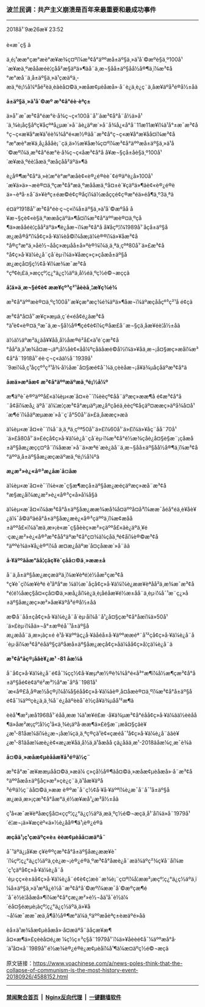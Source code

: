 ### 波兰民调：共产主义崩溃是百年来最重要和最成功事件
------------------------

<div class="published">
 <span class="date" title="ä¸­å½æ¶é´">
  <time datetime="2018-09-26T23:52:42+08:00">
   2018å¹´9æ26æ¥ 23:52
  </time>
 </span>
</div>
<br/>
<div class="wsw">
 <span class="dateline">
  è«æ¯ç§ â
 </span>
 <p>
  ä¸é¡¹ææ°çæ°æè°æ¥æ¾ç¤ºï¼æ³¢å°äººæå±äº§ä¸»ä¹å´©æºè§ä¸º100å¹´æ¥æä¸ºæååæéè¦çåå²æ§äºä»¶ãå¨ä¸æ¬§åå±äº§åå½å®¶ä¸­ï¼æ³¢å°æ°æå¨ä¸å±äº§ä¸»ä¹çæäºä¸­æä¸ºé¡½å¼ºåé²èä¸èãèå¤©ä¸»æåæ¢µèåæå»·å¨è¿ä¸è¿ç¨ä¸­åæ¥äºå³é®å½±åã
 </p>
 <div class="wsw__embed">
 </div>
 <p>
  <strong>
   å±äº§ä¸»ä¹å´©æº
  </strong>
  <strong>
   æ³¢å°éè·èªç±
  </strong>
 </p>
 <p>
  ä»å¹´æ¯æ³¢å°éæ°è·å¾ç¬ç«100å¨å¹´ãæ³¢å°å¨å½ä»å¹´ä¸¾è¡åç§åºç¥åçºªå¿µæ´»å¨ãè¿äºæ´»å¨å¾å¿«å°å¨11æ11æ¥ï¼ä¹å°±æ¯æ³¢å°ç¬ç«æ¥å°æ¥ä¹éè¾¾å°é«æ½®ãå¨æ³¢å°ç¬ç«æ¥å°æ¥åå¤ï¼æ³¢å°æ°æè°æ¥ä¸­å¿åååè¡¨çä¸ä»½æ¥åæ¾ç¤ºï¼æ³¢å°äººæå±äº§ä¸»ä¹å´©æºï¼ä¸æ³¢å°éæ°è·å¾ç¬ç«åæ³¢å°å å¥æ¬§çå±åè§ä¸º100å¹´æ¥æä¸ºéè¦åæä¸ºæåçåå²äºä»¶ã
 </p>
 <p>
  è¿å®¶æ³¢å°ä¸»è¦æ°è°æºæåè¢«è®¿é®èè¯¢é®äºè¿å»100å¹´æ¥ä»ä»¬æè®¤ä¸ºçæ³¢å°æä¸ºæååæä¸ºå¤±è´¥çäºä»¶ãè¢«è®¿é®èä»¬èªå·±å¯ä»¥èªç±éæ©é¢ç®åç­ï¼ä½æåç­çé¢ç®æ°éä»éå¶ä¸º3ä¸ªã
 </p>
 <p>
  é¤äº1918å¹´æ³¢å°éè·ç¬ç«ï¼å±äº§ä¸»ä¹å´©æºåå å¥æ¬§çè¢«è§ä¸ºææåçäºä»¶å¤ï¼æ³¢å°äººæè®¤ä¸ºçå¶ä»æååéè¦çåå²äºä»¶è¿åæ¬ï¼æ³¢å°å å¥åçº¦ï¼1989å¹´åçå±äº§åæ¿æå®å°ï¼å¢ç»å·¥ä¼èå©ï¼åæ¡ä¼è®®ï¼ä»¥åæ³¢å°å®ç°æ°ä¸»åè½¬ååç»æµåå±å»ºè®¾ï¼ä¸ä¸ªä¸çºª80å¹´ä»£æ³¢å°å¢ç»å·¥ä¼è¿å¨çå´èµ·ï¼ä»¥åæç»ç»çåæå±äº§åæ¿æçå¤§ç½¢å·¥ï¼æ¾æ¯æ³¢å°çº¢è¡£ä¸»æççº¦ç¿°ä¿ç½äºä¸å½éä¸ºç½é©¬æçç­ã
 </p>
 <p>
  <strong>
   å¦ä»ä¸æ¬§é¢è¢
  </strong>
  <strong>
   ææ¥çº³ç²¹åèèå¸¦æ¥ç¾é¾
  </strong>
 </p>
 <p>
  æ³¢å°äººæè®¤ä¸ºç100å¹´æ¥çæ°æç¾é¾äºä»¶åæ¬ï¼äºæçååçº³ç²¹å é¢ç­ã
 </p>
 <p>
  æ³¢å°å¤å¹´æ¥ç»æµä¸ç´é«éå¢é¿ãæ³¢å°ä¹è¢«è®¤ä¸ºæ¯ä¸æ¬§å½å®¶çé¢è¢ï¼ç®åæ­£å¨æ¬§çä¸­åæ¥éè¦å½±åã
 </p>
 <p>
  ä½ä½äºæ²ä¿ãå¥¥åå¸å½åæ®é²å£«ä¹é´çæ³¢å°åå²ä¸ä¹æ¾å¤æ¬¡äº¡å½åè¢«åå¼ºçåãåæé©å½ï¼ä»¥åä¸æ¬¡å¤§æç»æåï¼æ³¢å°å¨1918å¹´éè·ç¬ç«ãä½å¨1939å¹´9æï¼å¸ç¹åççº³ç²¹å¾·å½åæ¯å¤§æé¢å¯¼ä¸çèèåæ¬¡å¥ä¾µåçåäºæ³¢å°ã
 </p>
 <p>
  <strong>
   åæä»æªåæ­¢
  </strong>
  <strong>
   æ³¢å°äººæäºæä¸ºé¡½å¼º
  </strong>
 </p>
 <p>
  æ¶äºè¯è®ºäººå£«ä¼èµ«æ´å¤«è¯´ï¼èèçº¢åå¨äºæç»ææ¶å é¢æ³¢å°å¨å¢åï¼æå¿ äºå¨ä¼¦æ¦çæ³¢å°æµäº¡æ¿åºçåéä¸èèçº¢åçäº¤ææç»­äºå¾å¤å¹´æ¶é´ï¼åäºæµææ´»å¨ç´å°50å¹´ä»£ä¸­åææç»æã
 </p>
 <p>
  ä¼èµ«æ´å¤«è¯´ï¼å¨ä¸ä¸ªä¸çºª50å¹´ä»£ï¼60å¹´ä»£ï¼ä»¥åç¨åå¨70å¹´ä»£å80å¹´ä»£éçå¢ç»å·¥ä¼è¿å¨çå´èµ·ï¼æ³¢å°é½æ¾çåè¿å¤§è§æ¨¡çåæå±äº§åæ¿æçç¤ºå¨ï¼åææ´»å¨ä»æªé´æ­è¿ãå¨ä¸æ¬§åå±äº§åå½å®¶ä¸­ï¼æ³¢å°äººä¸å±äº§åæ¿æçæäºæä¸ºé¡½å¼ºã
 </p>
 <p>
  <strong>
   æ¿æ²»è¿«å®³æ¿åæ´å¤åæ
  </strong>
 </p>
 <p>
  ä¼èµ«æ´å¤«è¯´ï¼è«æ¯ç§æ¶æçå±äº§åæ¿æéçäºæç»æå¨æ³¢å°æ§æ¿åï¼æ¿æ²»è¿«å®³ç«å»å¼å§ã
 </p>
 <p>
  ä¼èµ«æ´å¤«ï¼âæ³¢å°å±äº§åæ¿ææ¾æå¾å¤äººå¤å³ï¼ææ¯åéå°éä¸­è¥åè¥¿ä¼¯å©äºãé­å°å±äº§åæ¿æè¿«å®³çäººä¸­ï¼æ¢æåå±äººå£«ï¼ä¹æä¸æ»¡è«æ¯ç§åèèç»æ²»çäººå£«ãè¿äºä¸¥é·çæ¿æ²»è¿«å®³æ³¢åå°äºæ³¢å°ç¤¾ä¼çåä¸ªé¢åï¼è®©æ³¢å°äººé¾ä»¥å¿è®°ï¼å æ­¤æ¿åäºæ´å¤çåææ´»å¨ãâ
 </p>
 <p>
  <strong>
   å·¥äººãåæ°ãå­¦çãç¥è¯çåå¤©ä¸»ææ±å
  </strong>
 </p>
 <p>
  å¨ä¸å±äº§åæ¿æçæäºä¸­ï¼æ¥èªé¦é½åæ²çæ³¢å°ç¥è¯çï¼æ¥èªé è¹åºå°æ ¼ä½æ¯åçå¢ç»å·¥ä¼ï¼è¿ææ¥èªåå²ä¸æ¾æ¯æ³¢å°é¦é½åæç§å¤«çå¤©ä¸»æå¿åï¼è¿ä¸è¡åéåæ¥é½æ±åå¨ä¸èµ·ï¼å¯¹æ¨ç¿»å±äº§åæ¿æç»æ²»åæ¥äºå³é®å½±åã
 </p>
 <p>
  æ©å¨åå±çå¢ç»å·¥ä¼è¿å¨å´èµ·åï¼å¨å¹¿å¤§çæ³¢å°åæï¼ä»50å¹´ä»£èµ·ï¼åä»¬å°±æ®éå¯¹å±äº§åæ¿æå­å¨ä¸æ»¡ãç±é è¹å·¥äººãç¿å·¥ãåéå±å·¥äººææéª¨å¹²çå¢ç»å·¥ä¼è¿å¨å´èµ·åï¼æ³¢å°éåäº§çäºåæå±äº§åæ¿æçå¢ç»åä¼åå¢ç»å­¦çä¼è¿å¨ã
 </p>
 <p>
  <strong>
   æ³¢å°åç®¡åâè¥¿æ¹
  </strong>
  <strong>
   -81
  </strong>
  <strong>
   åæ¼â
  </strong>
 </p>
 <p>
  å¨å¢ç»å·¥ä¼è¿å¨é¢å¯¼çç½¢å·¥æµªæ½®è¾¾å°é«å³°æ¶ï¼å½æ¶çæ³¢å°å±äº§åé¢è¢äºé²æ³½å°æ¯åºå¨1981å¹´æ«å®£å¸å®æ½åç®¡ï¼å¼å§éåå¢ç»å·¥ä¼ãè®¸å¤åæè®¤ä¸ºï¼æ³¢å°å±äº§åé¢å¯¼äººçè¿ä¸ä¸¾å¨é¿åäºèèå¯è½çå¥ä¾µåå¹²æ¶ã
 </p>
 <p>
  èèå¹¶æ²¡æå1968å¹´éåå¸ææ ¼ä¹æ¥é£æ ·å¥ä¾µæ³¢å°éåå¢ç»å·¥ä¼ãä½èèåå¶ä»åæ²æ¡çº¦å½ç¹å«ä¸¾è¡äºå·ææ¶ä»£è§æ¨¡æå¤§çâè¥¿æ¹-81åæ¼âï¼è¿æ¬¡åæ¼çä¸ä¸ªç®çä¹è¢«çæéå¯¹å¢ç»å·¥ä¼è¿å¨ãâè¥¿æ¹-81âåæ¼æè¿è¢«æ¿æ¥åä¸­å½ä¸ä¹åæåå çä¿åâä¸æ¹-2018âåæ¼ç¸æ¯è¾ã
 </p>
 <p>
  <strong>
   å¤©ä¸»æåæ¢µèååæ¥å³é®ä½ç¨
  </strong>
 </p>
 <p>
  æ³¢å°æ¯æ¥ææµåå¤©ä¸»æä¼ ç»çå½å®¶ãå¤©ä¸»æåæ¢µèåæå»·å¨æ³¢å°äººåæå±äº§åç»æ²»çè¿ç¨ä¸­ä¹åæ¥äºå³é®ä½ç¨ãå¤©ä¸»ææ è®ºæ¯å¨ç½¢å·¥å·¥äººï¼è¿æ¯å¨å¯¹å±äº§åæ¿æä¸æ»¡çæ³¢å°åæ°ä¸­é½æ¥æå¹¿æ³å½±åã
 </p>
 <p>
  ç¹å«æ¯æ¥èªåæç§å¤«ççº¦ç¿°ä¿ç½äºä¸æä¸ºç½é©¬æçä¸å¹´åï¼ä»å¨1979å¹´é¦æ¬¡ä»¥æçèº«ä»½è¿åå®¶ä¹¡è®¿é®ã
 </p>
 <p>
  <strong>
   æçåä¹¡ç¹çæäºç«è±
  </strong>
  <strong>
   èèæ¢µèåå¤æäºå¨
  </strong>
 </p>
 <p>
  å¯¹äºä¿¡å¥æ ç¥è®ºçæ³¢å°å±äº§åæ¿ææ¥è¯´ï¼çº¦ç¿°ä¿ç½äºä¸çè¿æ¬¡è®¿é®ä¸ºæ³¢å°åæè¿å¨æä¾äºç²¾ç¥å¨åï¼æ´ç¹çäºå¢ç»å·¥ä¼è¿å¨å´èµ·çç«è±ãå¢ç»å·¥ä¼è¿å¨é¢è¢ç¦æè¨æ¾è¡¨ç¤ºï¼å¦ææ²¡æçº¦ç¿°ä¿ç½äºä¸ï¼å±äº§ä¸»ä¹æªå¿è½å¨æ³¢å°å´©æºï¼ææ¯å´©æºçæ¶é´å¯è½è¦ååæå»¶ï¼æ³¢å°çæ¿æ²»è½¬åä¹å¯è½ä¼´éå¤§éæµè¡ãçº¦ç¿°ä¿ç½äºä¸ä»¥å¬å¼æ¯ææ¯æä¸å¶å½å®¶æ°ä¼ä¸ºäººæåèªç±èæäºé»åã
 </p>
 <p>
  èå±ä¹æ¾åæ¢µèåæå»·å¤æäºå¨ãåçæ¥æ¶å¤«æ¶ä»£çèèå¤é¿æ ¼ç½ç±³ç§å¨1979å¹´ï¼ä»¥åèèé¢å¯¼äººæå°å·´ä¹å¤«å¨1989å¹´é½æ¾è®¿é®è¿æ¢µèåï¼å¹¶ä¼æ¤äºç½é©¬æçã
 </p>
</div>

原文链接：https://www.voachinese.com/a/news-poles-think-that-the-collapse-of-communism-is-the-most-history-event-20180926/4588152.html


------------------------
#### [禁闻聚合首页](https://github.com/gfw-breaker/banned-news/blob/master/README.md) &nbsp;|&nbsp; [Nginx反向代理](https://github.com/gfw-breaker/open-proxy/blob/master/README.md) &nbsp;|&nbsp;  [一键翻墙软件](https://github.com/gfw-breaker/nogfw/blob/master/README.md)